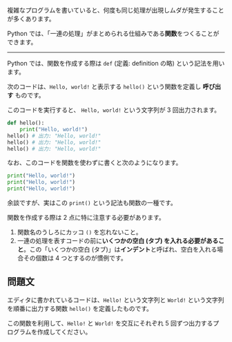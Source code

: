 複雑なプログラムを書いていると、何度も同じ処理が出現しムダが発生することが多くあります。

Python では、「一連の処理」がまとめられる仕組みである**関数**をつくることができます。

---

Python では、関数を作成する際は `def` (定義: definition の略) という記法を用います。

次のコードは、`Hello, world!` と表示する `hello()` という関数を定義し **呼び出す** ものです。

このコードを実行すると、 `Hello, world!` という文字列が 3 回出力されます。

```python
def hello():
    print("Hello, world!")
hello() # 出力: "Hello, world!"
hello() # 出力: "Hello, world!"
hello() # 出力: "Hello, world!"
```

なお、このコードを関数を使わずに書くと次のようになります。

```python
print("Hello, world!")
print("Hello, world!")
print("Hello, world!")
```

余談ですが、実はこの `print()` という記法も関数の一種です。

関数を作成する際は 2 点に特に注意する必要があります。

1. 関数名のうしろにカッコ `()` を忘れないこと。
2. 一連の処理を表すコードの前に**いくつかの空白 (タブ) を入れる必要があること**。この「いくつかの空白 (タブ)」は**インデント**と呼ばれ、空白を入れる場合その個数は 4 つとするのが慣例です。

## 問題文

エディタに書かれているコードは、`Hello!` という文字列と `World!` という文字列を順番に出力する関数 `hello()` を定義したものです。

この関数を利用して、`Hello!` と `World!` を交互にそれぞれ 5 回ずつ出力するプログラムを作成してください。
